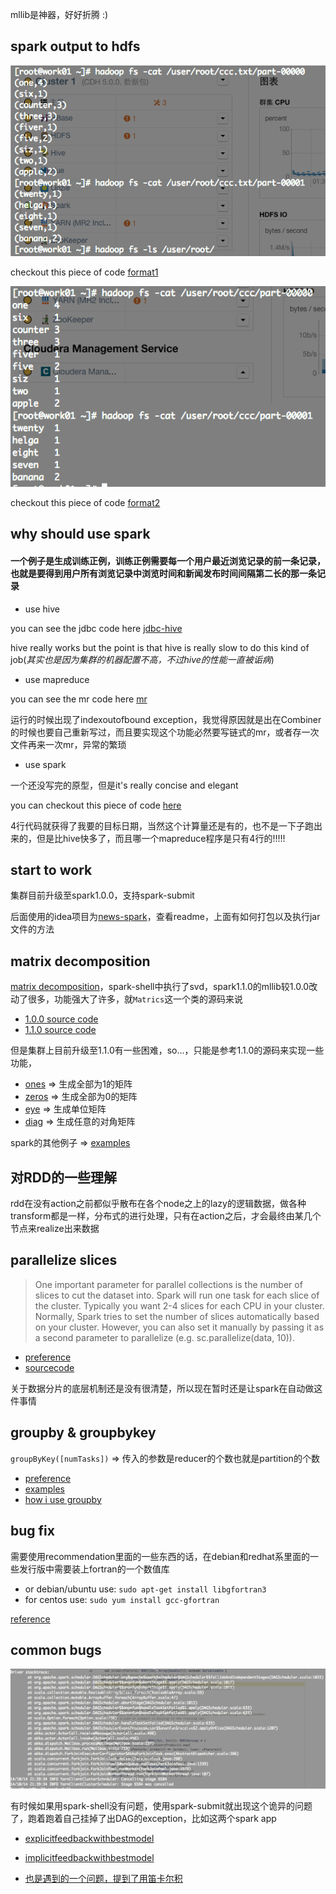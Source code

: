 mllib是神器，好好折腾 :)

## spark output to hdfs

![format1](./snapshots/format1.png)

checkout this piece of code [format1](https://github.com/zjhlocl/news-spark/blob/master/cleantha.scala#L3)

![format2](./snapshots/format2.png)

checkout this piece of code [format2](https://github.com/zjhlocl/news-spark/blob/master/cleantha.scala#L4)

## why should use spark

#### 一个例子是生成训练正例，训练正例需要每一个用户最近浏览记录的前一条记录，也就是要得到用户所有浏览记录中浏览时间和新闻发布时间间隔第二长的那一条记录

* use hive

you can see the jdbc code here [jdbc-hive](https://github.com/zjhlocl/news-hive/blob/master/src/GetTrainPositive.java#L47)

hive really works but the point is that hive is really slow to do this kind of job(_其实也是因为集群的机器配置不高，不过hive的性能一直被诟病_)

* use mapreduce

you can see the mr code here [mr](https://github.com/zjhlocl/news-mr/blob/master/base-mr/src/main/java/GetTrainPositiveRunner.java#L26)

运行的时候出现了indexoutofbound exception，我觉得原因就是出在Combiner的时候也要自己重新写过，而且要实现这个功能必然要写链式的mr，或者存一次文件再来一次mr，异常的繁琐

* use spark

一个还没写完的原型，但是it's really concise and elegant

you can checkout this piece of code [here](https://github.com/zjhlocl/news-spark/blob/master/cleantha.scala#L35)

4行代码就获得了我要的目标日期，当然这个计算量还是有的，也不是一下子跑出来的，但是比hive快多了，而且哪一个mapreduce程序是只有4行的!!!!!

## start to work

集群目前升级至spark1.0.0，支持spark-submit

后面使用的idea项目为[news-spark](https://github.com/zjhlocl/news-spark/tree/master/news-spark)，查看readme，上面有如何打包以及执行jar文件的方法

## matrix decomposition

[matrix decomposition](https://github.com/zjhlocl/news-spark/blob/master/svd.scala)，spark-shell中执行了svd，spark1.1.0的mllib较1.0.0改动了很多，功能强大了许多，就`Matrics`这一个类的源码来说
* [1.0.0 source code](https://github.com/apache/spark/blob/branch-1.0/mllib/src/main/scala/org/apache/spark/mllib/linalg/Matrices.scala)
* [1.1.0 source code](https://github.com/apache/spark/blob/master/mllib/src/main/scala/org/apache/spark/mllib/linalg/Matrices.scala)

但是集群上目前升级至1.1.0有一些困难，so...，只能是参考1.1.0的源码来实现一些功能，

* [ones](https://github.com/zjhlocl/news-spark/blob/master/svd.scala#L15) => 生成全部为1的矩阵
* [zeros](https://github.com/zjhlocl/news-spark/blob/master/svd.scala#L12) => 生成全部为0的矩阵
* [eye](https://github.com/zjhlocl/news-spark/blob/master/svd.scala#L23) => 生成单位矩阵
* [diag](https://github.com/zjhlocl/news-spark/blob/master/svd.scala#L40) => 生成任意的对角矩阵

spark的其他例子 => [examples](https://github.com/apache/spark/tree/master/examples/src/main/scala/org/apache/spark/examples)

## 对RDD的一些理解

rdd在没有action之前都似乎散布在各个node之上的lazy的逻辑数据，做各种transform都是一样，分布式的进行处理，只有在action之后，才会最终由某几个节点来realize出来数据

## parallelize slices

>One important parameter for parallel collections is the number of slices to cut the dataset into. Spark will run one task for each slice of the cluster. Typically you want 2-4 slices for each CPU in your cluster. Normally, Spark tries to set the number of slices automatically based on your cluster. However, you can also set it manually by passing it as a second parameter to parallelize (e.g. sc.parallelize(data, 10)).

* [preference](http://spark.apache.org/docs/latest/programming-guide.html)
* [sourcecode](https://github.com/apache/spark/blob/master/core/src/main/scala/org/apache/spark/SparkContext.scala#L453)

关于数据分片的底层机制还是没有很清楚，所以现在暂时还是让spark在自动做这件事情

## groupby & groupbykey

`groupByKey([numTasks])` => 传入的参数是reducer的个数也就是partition的个数

* [preference](http://spark.apache.org/docs/latest/programming-guide.html)
* [examples](http://homepage.cs.latrobe.edu.au/zhe/ZhenHeSparkRDDAPIExamples.html)
* [how i use groupby](https://github.com/zjhlocl/news-spark/blob/master/news-spark/src/main/scala/org/give/newsspark/GenerateUserFeature.scala#L56)

## bug fix

需要使用recommendation里面的一些东西的话，在debian和redhat系里面的一些发行版中需要装上fortran的一个数值库

* or debian/ubuntu use:  `sudo apt-get install libgfortran3`
* for centos use:  `sudo yum install gcc-gfortran`

[reference](http://stackoverflow.com/questions/24758314/apache-spark-mllib-collaborative-filtering)

## common bugs

![spark-error](./snapshots/spark-error.png)

有时候如果用spark-shell没有问题，使用spark-submit就出现这个诡异的问题了，跑着跑着自己挂掉了出DAG的exception，比如这两个spark app

* [explicitfeedbackwithbestmodel](https://github.com/zjhlocl/news-spark/blob/master/news-spark/src/main/scala/org/give/newsspark/cfyarn/ExplicitWithBestModel.scala)
* [implicitfeedbackwithbestmodel](https://github.com/zjhlocl/news-spark/blob/master/news-spark/src/main/scala/org/give/newsspark/cfyarn/ImplicitWithBestModel.scala)

* [也是遇到的一个问题，提到了用笛卡尔积](http://stackoverflow.com/questions/24652518/scala-matcherror-null-on-spark-rdds)


